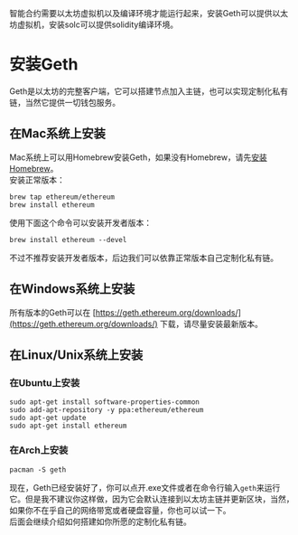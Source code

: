 智能合约需要以太坊虚拟机以及编译环境才能运行起来，安装Geth可以提供以太坊虚拟机，安装solc可以提供solidity编译环境。
# 安装Geth
Geth是以太坊的完整客户端，它可以搭建节点加入主链，也可以实现定制化私有链，当然它提供一切钱包服务。
## 在Mac系统上安装
Mac系统上可以用Homebrew安装Geth，如果没有Homebrew，请先[安装Homebrew](https://brew.sh/)。  
安装正常版本：

    brew tap ethereum/ethereum
    brew install ethereum
使用下面这个命令可以安装开发者版本： 

    brew install ethereum --devel
不过不推荐安装开发者版本，后边我们可以依靠正常版本自己定制化私有链。
## 在Windows系统上安装
所有版本的Geth可以在 [https://geth.ethereum.org/downloads/](https://geth.ethereum.org/downloads/) 下载，请尽量安装最新版本。
## 在Linux/Unix系统上安装
### 在Ubuntu上安装
    sudo apt-get install software-properties-common
    sudo add-apt-repository -y ppa:ethereum/ethereum
    sudo apt-get update
    sudo apt-get install ethereum
### 在Arch上安装
    pacman -S geth
现在，Geth已经安装好了，你可以点开.exe文件或者在命令行输入`geth`来运行它。但是我不建议你这样做，因为它会默认连接到以太坊主链并更新区块，当然，如果你不在乎自己的网络带宽或者硬盘容量，你也可以试一下。  
后面会继续介绍如何搭建如你所愿的定制化私有链。
